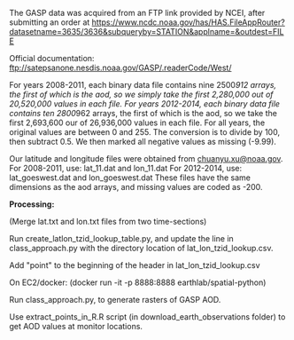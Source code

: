 
The GASP data was acquired from an FTP link provided by NCEI, after submitting an order at https://www.ncdc.noaa.gov/has/HAS.FileAppRouter?datasetname=3635/3636&subqueryby=STATION&applname=&outdest=FILE 

Official documentation: ftp://satepsanone.nesdis.noaa.gov/GASP/.readerCode/West/ 

For years 2008-2011, each binary data file contains nine 2500*912 arrays, the first of which is the aod, so we simply take the first 2,280,000 out of 20,520,000 values in each file. For years 2012-2014, each binary data file contains ten 2800*962 arrays, the first of which is the aod, so we take the first 2,693,600 our of 26,936,000 values in each file. For all years, the original values are between 0 and 255. The conversion is to divide by 100, then subtract 0.5. We then marked all negative values as missing (-9.99). 

Our latitude and longitude files were obtained from chuanyu.xu@noaa.gov. 
For 2008-2011, use: lat_11.dat and lon_11.dat
For 2012-2014, use: lat_goeswest.dat and lon_goeswest.dat
These files have the same dimensions as the aod arrays, and missing values are coded as -200. 

__Processing:__

(Merge lat.txt and lon.txt files from two time-sections)

Run create_latlon_tzid_lookup_table.py, and update the line in class_approach.py with the directory location of lat_lon_tzid_lookup.csv.

Add "point" to the beginning of the header in lat_lon_tzid_lookup.csv

On EC2/docker: (docker run -it -p 8888:8888 earthlab/spatial-python)

Run class_approach.py, to generate rasters of GASP AOD.

Use extract_points_in_R.R script (in download_earth_observations folder) to get AOD values at monitor locations.


